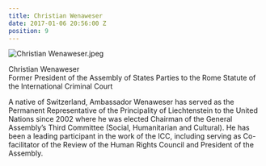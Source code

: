 ```yaml
---
title: Christian Wenaweser
date: 2017-01-06 20:56:00 Z
position: 9
---
```


![Christian Wenaweser.jpeg](/uploads/Christian%20Wenaweser.jpeg)

Christian Wenaweser <br> Former President of the Assembly of States Parties to the Rome Statute of the International Criminal Court


A native of Switzerland, Ambassador Wenaweser has served as the Permanent Representative of the Principality of Liechtenstein to the United Nations since 2002 where he was elected Chairman of the General Assembly’s Third Committee (Social, Humanitarian and Cultural). He has been a leading participant in the work of the ICC, including serving as Co-facilitator of the Review of the Human Rights Council and President of the Assembly.
